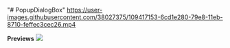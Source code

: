 "# PopupDialogBox" 
https://user-images.githubusercontent.com/38027375/109417153-6cd1e280-79e8-11eb-8710-feffec3cec26.mp4



<b>Previews</b>
<img src="https://user-images.githubusercontent.com/38027375/109417153-6cd1e280-79e8-11eb-8710-feffec3cec26.mp4">
